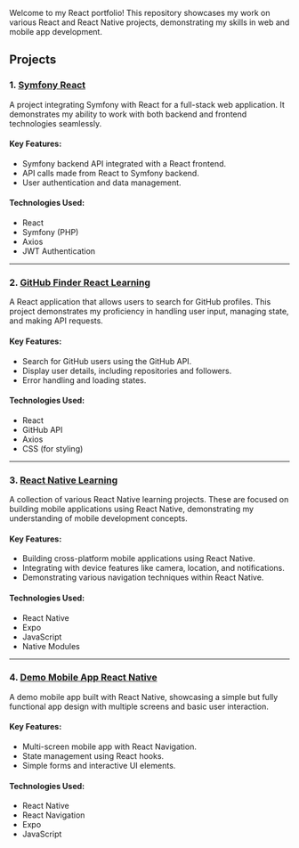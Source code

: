 Welcome to my React portfolio! This repository showcases my work on various React and React Native projects, demonstrating my skills in web and mobile app development.

## Projects

### 1. [Symfony React](https://github.com/ZitaNguyen/SymfonyReact)
A project integrating Symfony with React for a full-stack web application. It demonstrates my ability to work with both backend and frontend technologies seamlessly.

#### Key Features:
- Symfony backend API integrated with a React frontend.
- API calls made from React to Symfony backend.
- User authentication and data management.

#### Technologies Used:
- React
- Symfony (PHP)
- Axios
- JWT Authentication

---

### 2. [GitHub Finder React Learning](https://github.com/ZitaNguyen/github-finder-react-learning)
A React application that allows users to search for GitHub profiles. This project demonstrates my proficiency in handling user input, managing state, and making API requests.

#### Key Features:
- Search for GitHub users using the GitHub API.
- Display user details, including repositories and followers.
- Error handling and loading states.

#### Technologies Used:
- React
- GitHub API
- Axios
- CSS (for styling)

---

### 3. [React Native Learning](https://github.com/ZitaNguyen/ReactNative-learning)
A collection of various React Native learning projects. These are focused on building mobile applications using React Native, demonstrating my understanding of mobile development concepts.

#### Key Features:
- Building cross-platform mobile applications using React Native.
- Integrating with device features like camera, location, and notifications.
- Demonstrating various navigation techniques within React Native.

#### Technologies Used:
- React Native
- Expo
- JavaScript
- Native Modules

---

### 4. [Demo Mobile App React Native](https://github.com/ZitaNguyen/demo-Mobile-App-React-Native)
A demo mobile app built with React Native, showcasing a simple but fully functional app design with multiple screens and basic user interaction.

#### Key Features:
- Multi-screen mobile app with React Navigation.
- State management using React hooks.
- Simple forms and interactive UI elements.

#### Technologies Used:
- React Native
- React Navigation
- Expo
- JavaScript

